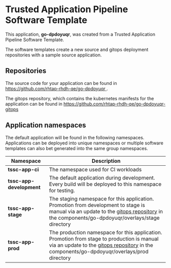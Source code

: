 # Trusted Application Pipeline Software Template

This application, **go-dpdoyuqr**, was created from a Trusted Application Pipeline Software Template.

The software templates create a new source and gitops deployment repositories with a sample source application. 

## Repositories

The source code for your application can be found in [https://github.com/rhtap-rhdh-qe/go-dpdoyuqr ](https://github.com/rhtap-rhdh-qe/go-dpdoyuqr ).
 
The gitops repository, which contains the kubernetes manifests for the application can be found in 
[https://github.com/rhtap-rhdh-qe/go-dpdoyuqr-gitops ](https://github.com/rhtap-rhdh-qe/go-dpdoyuqr-gitops ) 

## Application namespaces 

The default application will be found in the following namespaces. Applications can be deployed into unique namespaces or multiple software templates can also bet generated into the same group namespaces.  

|  Namespace   |  Description   |  
| -------- | -------- |
| **tssc-app-ci** | The namespace used for CI workloads |
| **tssc-app-development** | The default application during development. Every build will be deployed to this namespace for testing. |
| **tssc-app-stage** | The staging namespace for this application. Promotion from development to stage is manual via an update to the [gitops repository](https://github.com/rhtap-rhdh-qe/go-dpdoyuqr-gitops ) in the components/go-dpdoyuqr/overlays/stage directory |
| **tssc-app-prod** | The production namespace for this application. Promotion from stage to production is manual via an update to the [gitops repository](https://github.com/rhtap-rhdh-qe/go-dpdoyuqr-gitops ) in the components/go-dpdoyuqr/overlays/prod directory |
